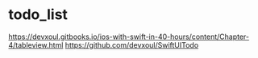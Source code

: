 # todo_list

https://devxoul.gitbooks.io/ios-with-swift-in-40-hours/content/Chapter-4/tableview.html
https://github.com/devxoul/SwiftUITodo

